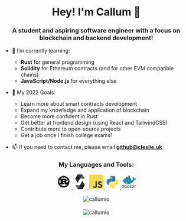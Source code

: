 <h1 align="center">Hey! I'm Callum 👋</h1>
<h3 align="center">A student and aspiring software engineer with a focus on blockchain and backend development!</h3>

- 🌱 I’m currently learning:
  - **Rust** for general programming
  - **Solidity** for Ethereum contracts (and for other EVM compatible chains)
  - **JavaScript/Node.js** for everything else

- 🥅 My 2022 Goals:

  - Learn more about smart contracts development
  - Expand my knowledge and application of blockchain
  - Become more confident in Rust
  - Get better at frontend design (using React and TailwindCSS)
  - Contribute more to open-source projects
  - Get a job once I finish college exams!

- 📫 If you need to contact me, please email **github@cleslie.uk**

<h3 align="center">My Languages and Tools:</h3>
<p align="center">
<a href="https://www.rust-lang.org" target="_blank" rel="noreferrer">
<img src="https://raw.githubusercontent.com/devicons/devicon/master/icons/rust/rust-plain.svg" alt="rust" width="40" height="40"/>
</a>
<a href="https://soliditylang.org/" target="_blank" rel="noreferrer">
<img src="https://raw.githubusercontent.com/devicons/devicon/master/icons/solidity/solidity-original.svg" alt="solidity" width="40" height="40"/>
</a>
<a href="https://developer.mozilla.org/en-US/docs/Web/JavaScript" target="_blank" rel="noreferrer">
<img src="https://raw.githubusercontent.com/devicons/devicon/master/icons/javascript/javascript-original.svg" alt="javascript" width="40" height="40"/>
</a>
<a href="https://www.python.org" target="_blank" rel="noreferrer">
<img src="https://raw.githubusercontent.com/devicons/devicon/master/icons/python/python-original.svg" alt="python" width="40" height="40"/>
</a>
<a href="https://www.docker.com/" target="_blank" rel="noreferrer">
<img src="https://raw.githubusercontent.com/devicons/devicon/master/icons/docker/docker-original-wordmark.svg" alt="docker" width="40" height="40"/>
</a>
</p>
<p align="center"><img align="center" src="https://github-readme-stats.vercel.app/api/top-langs?username=callumio&show_icons=true&theme=onedark&locale=en&layout=compact&hide=lua,shell,liquid" alt="callumio" /><br/><br/><img align="center" src="https://github-readme-stats.vercel.app/api?username=callumio&count_private=true&include_all_commits=true&show_icons=true&theme=onedark&layout=compact" alt="callumio"/></p>

